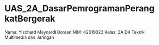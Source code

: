 # UAS_2A_DasarPemrogramanPerangkatBergerak
Nama: Yischard Meynardi Borean
NIM: 42619023
Kelas: 2A D4 Teknik Multimedia dan Jaringan
